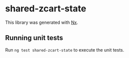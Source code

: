 # shared-zcart-state

This library was generated with [Nx](https://nx.dev).

## Running unit tests

Run `ng test shared-zcart-state` to execute the unit tests.
